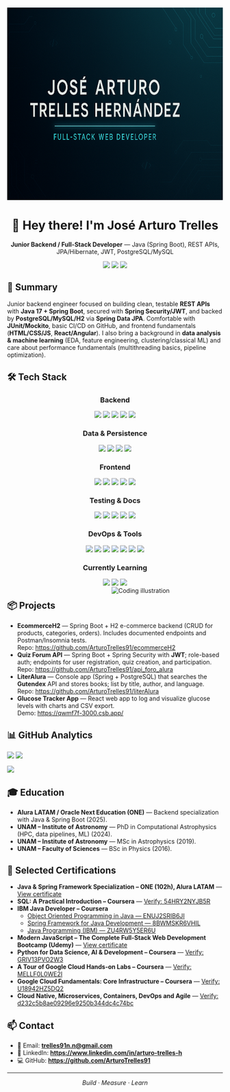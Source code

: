 <!-- Optional banner (recommended size: 1584×396) -->
<p align="center">
  <img src="assets/banner.png" alt="José Arturo Trelles — Backend / Full-Stack Developer" width="800" height = "450">
</p>

<h1 align="center">👋 Hey there! I'm José Arturo Trelles</h1>
<p align="center">
  <b>Junior Backend / Full-Stack Developer</b> — Java (Spring Boot), REST APIs, JPA/Hibernate, JWT, PostgreSQL/MySQL
</p>

<p align="center">
  <a href="mailto:trelles91n.n@gmail.com"><img src="https://img.shields.io/badge/Email-Contact-1f6feb?logo=gmail&logoColor=white"></a>
  <a href="https://www.linkedin.com/in/arturo-trelles-h"><img src="https://img.shields.io/badge/LinkedIn-Profile-0a66c2?logo=linkedin&logoColor=white"></a>
  <a href="https://github.com/ArturoTrelles91"><img src="https://img.shields.io/badge/GitHub-ArturoTrelles91-111?logo=github"></a>
</p>

## 🚀 Summary
Junior backend engineer focused on building clean, testable **REST APIs** with **Java 17 + Spring Boot**, secured with **Spring Security/JWT**, and backed by **PostgreSQL/MySQL/H2** via **Spring Data JPA**. Comfortable with **JUnit/Mockito**, basic CI/CD on GitHub, and frontend fundamentals (**HTML/CSS/JS**, **React/Angular**). I also bring a background in **data analysis & machine learning** (EDA, feature engineering, clustering/classical ML) and care about performance fundamentals (multithreading basics, pipeline optimization).

## 🛠️ Tech Stack

<div align="center">

### Backend
<img src="https://img.shields.io/badge/Java-007396?logo=java&logoColor=white&style=for-the-badge" />
<img src="https://img.shields.io/badge/Spring%20Boot-6DB33F?logo=springboot&logoColor=white&style=for-the-badge" />
<img src="https://img.shields.io/badge/Spring%20Security-6DB33F?logo=springsecurity&logoColor=white&style=for-the-badge" />
<img src="https://img.shields.io/badge/REST%20APIs-111111?logo=openapiinitiative&logoColor=white&style=for-the-badge" />
<img src="https://img.shields.io/badge/JWT-000000?logo=jsonwebtokens&logoColor=white&style=for-the-badge" />

### Data & Persistence
<img src="https://img.shields.io/badge/JPA%2FHibernate-59666C?logo=hibernate&logoColor=white&style=for-the-badge" />
<img src="https://img.shields.io/badge/PostgreSQL-336791?logo=postgresql&logoColor=white&style=for-the-badge" />
<img src="https://img.shields.io/badge/MySQL-4479A1?logo=mysql&logoColor=white&style=for-the-badge" />
<img src="https://img.shields.io/badge/H2%20Database-5A45FF?style=for-the-badge" />

### Frontend
<img src="https://img.shields.io/badge/Angular-DD0031?logo=angular&logoColor=white&style=for-the-badge" />
<img src="https://img.shields.io/badge/React-20232A?logo=react&logoColor=61DAFB&style=for-the-badge" />
<img src="https://img.shields.io/badge/HTML5-E34F26?logo=html5&logoColor=white&style=for-the-badge" />
<img src="https://img.shields.io/badge/CSS3-1572B6?logo=css3&logoColor=white&style=for-the-badge" />
<img src="https://img.shields.io/badge/JavaScript-F7DF1E?logo=javascript&logoColor=111&style=for-the-badge" />

### Testing & Docs
<img src="https://img.shields.io/badge/JUnit-25A162?logo=junit5&logoColor=white&style=for-the-badge" />
<img src="https://img.shields.io/badge/Mockito-20232A?style=for-the-badge" />
<img src="https://img.shields.io/badge/Postman-FF6C37?logo=postman&logoColor=white&style=for-the-badge" />
<img src="https://img.shields.io/badge/Insomnia-4000BF?logo=insomnia&logoColor=white&style=for-the-badge" />
<img src="https://img.shields.io/badge/OpenAPI-6BA539?logo=openapiinitiative&logoColor=white&style=for-the-badge" />

### DevOps & Tools
<img src="https://img.shields.io/badge/Docker-2496ED?logo=docker&logoColor=white&style=for-the-badge" />
<img src="https://img.shields.io/badge/Git-F05032?logo=git&logoColor=white&style=for-the-badge" />
<img src="https://img.shields.io/badge/GitHub%20Actions-2088FF?logo=githubactions&logoColor=white&style=for-the-badge" />
<img src="https://img.shields.io/badge/Maven-C71A36?logo=apachemaven&logoColor=white&style=for-the-badge" />
<img src="https://img.shields.io/badge/IntelliJ%20IDEA-000000?logo=intellijidea&logoColor=white&style=for-the-badge" />
<img src="https://img.shields.io/badge/VS%20Code-007ACC?logo=visualstudiocode&logoColor=white&style=for-the-badge" />
<img src="https://img.shields.io/badge/Linux-FCC624?logo=linux&logoColor=111&style=for-the-badge" />

### Currently Learning
<img src="https://img.shields.io/badge/Microservices-111111?style=for-the-badge" />
<img src="https://img.shields.io/badge/CI%2FCD-111111?style=for-the-badge" />
<img src="https://img.shields.io/badge/Cloud%20(GCP%2FAWS)-232F3E?logo=amazonaws&logoColor=white&style=for-the-badge" />

</div>

<!-- Optional illustration on the right -->
<img align="right" src="assets/coder.png" width="260" alt="Coding illustration">

## 📦 Projects
- **EcommerceH2** — Spring Boot + H2 e-commerce backend (CRUD for products, categories, orders). Includes documented endpoints and Postman/Insomnia tests.  
  Repo: https://github.com/ArturoTrelles91/ecommerceH2
- **Quiz Forum API** — Spring Boot + Spring Security with **JWT**; role-based auth; endpoints for user registration, quiz creation, and participation.  
  Repo: https://github.com/ArturoTrelles91/api_foro_alura
- **LiterAlura** — Console app (Spring + PostgreSQL) that searches the **Gutendex** API and stores books; list by title, author, and language.  
  Repo: https://github.com/ArturoTrelles91/literAlura
- **Glucose Tracker App** — React web app to log and visualize glucose levels with charts and CSV export.  
  Demo: https://qwmf7f-3000.csb.app/

## 📊 GitHub Analytics
<p>
  <img src="https://github-readme-stats.vercel.app/api?username=ArturoTrelles91&show_icons=true&rank_icon=github" height="160">
  <img src="https://github-readme-stats.vercel.app/api/top-langs/?username=ArturoTrelles91&layout=compact&langs_count=8" height="160">
</p>
<p>
  <img src="https://streak-stats.demolab.com/?user=ArturoTrelles91" height="160">
</p>

## 🎓 Education
- **Alura LATAM / Oracle Next Education (ONE)** — Backend specialization with Java & Spring Boot (2025).  
- **UNAM – Institute of Astronomy** — PhD in Computational Astrophysics (HPC, data pipelines, ML) (2024).  
- **UNAM – Institute of Astronomy** — MSc in Astrophysics (2019).  
- **UNAM – Faculty of Sciences** — BSc in Physics (2016).

## 📜 Selected Certifications

- **Java & Spring Framework Specialization – ONE (102h), Alura LATAM** — 
  [View certificate](https://app.aluracursos.com/user/trelles91n-n/fullCertificate/96c90c0da72e1bab58eddac45a60e79e)
- **SQL: A Practical Introduction – Coursera** — 
  [Verify: 54HRY2NYJB5R](https://www.coursera.org/account/accomplishments/verify/54HRY2NYJB5R)
- **IBM Java Developer – Coursera**
  - [Object Oriented Programming in Java — ENUJ2SRIB6JI](https://www.coursera.org/account/accomplishments/verify/ENUJ2SRIB6JI)
  - [Spring Framework for Java Development — 8BWMSKR6VHIL](https://www.coursera.org/account/accomplishments/verify/8BWMSKR6VHIL)
  - [Java Programming (IBM) — ZU4RW5Y5ER6U](https://www.coursera.org/account/accomplishments/verify/ZU4RW5Y5ER6U)
- **Modern JavaScript – The Complete Full-Stack Web Development Bootcamp (Udemy)** — 
  [View certificate](https://www.udemy.com/certificate/UC-e92f6340-b1f7-4292-89de-cae3131209c4/)
- **Python for Data Science, AI & Development – Coursera** — 
  [Verify: GRIV13PVO2W3](https://www.coursera.org/account/accomplishments/verify/GRIV13PVO2W3)
- **A Tour of Google Cloud Hands-on Labs – Coursera** — 
  [Verify: MELLF0L0WE2I](https://www.coursera.org/account/accomplishments/verify/MELLF0L0WE2I)
- **Google Cloud Fundamentals: Core Infrastructure – Coursera** — 
  [Verify: U18942HZ5DQ2](https://www.coursera.org/account/accomplishments/verify/U18942HZ5DQ2)
- **Cloud Native, Microservices, Containers, DevOps and Agile** —
  [Verify: d232c5b8ae09296e9250b344dc4c74bc](https://coursera.org/share/d232c5b8ae09296e9250b344dc4c74bc)

## 📫 Contact
- 📧 Email: **trelles91n.n@gmail.com**  
- 🔗 LinkedIn: **https://www.linkedin.com/in/arturo-trelles-h**  
- 💻 GitHub: **https://github.com/ArturoTrelles91**

---

<p align="center"><i>Build · Measure · Learn</i></p>

